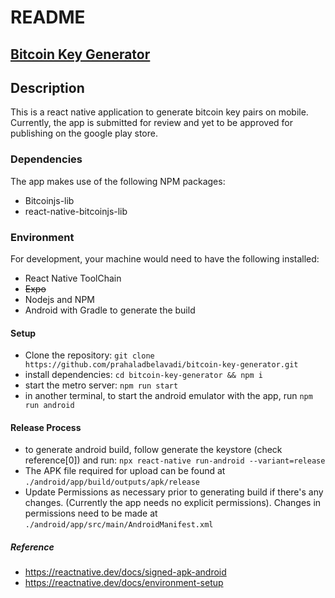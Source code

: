 # README 

## [Bitcoin Key Generator](https://github.com/prahaladbelavadi/bitcoin-key-generator.git)

## Description

This is a react native application to generate bitcoin key pairs on mobile.
Currently, the app is submitted for review and yet to be approved for publishing on the google play store.

### Dependencies

The app makes use of the following NPM packages:

- Bitcoinjs-lib
- react-native-bitcoinjs-lib

### Environment

For development, your machine would need to have the following installed:

- React Native ToolChain
- ~~Expo~~
- Nodejs and NPM
- Android with Gradle to generate the build

#### Setup

- Clone the repository: `git clone https://github.com/prahaladbelavadi/bitcoin-key-generator.git`
- install dependencies: `cd bitcoin-key-generator && npm i`
- start the metro server: `npm run start`
- in another terminal, to start the android emulator with the app, run `npm run android`

#### Release Process

- to generate android build, follow generate the keystore (check reference[0]) and run: `npx react-native run-android --variant=release`
- The APK file required for upload can be found at `./android/app/build/outputs/apk/release`
- Update Permissions as necessary prior to generating build if there's any changes. (Currently the app needs no explicit permissions). Changes in permissions need to be made at `./android/app/src/main/AndroidManifest.xml`

##### Reference

- https://reactnative.dev/docs/signed-apk-android
- https://reactnative.dev/docs/environment-setup